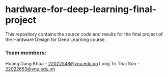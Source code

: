# hardware-for-deep-learning-final-project

This repository contains the source code and results for the final project of the Hardware Design for Deep Learning course.
### Team members:
Hoang Dang Khoa - 22022548@vnu.edu.vn
Long Tri Thai Son - 22022653@vnu.edu.vn
